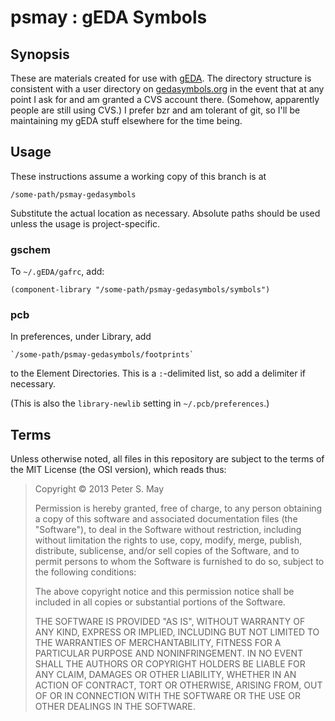 # psmay : gEDA Symbols

## Synopsis

These are materials created for use with [gEDA]. The directory structure is
consistent with a user directory on [gedasymbols.org] in the event that at any
point I ask for and am granted a CVS account there. (Somehow, apparently people
are still using CVS.) I prefer bzr and am tolerant of git, so I'll be
maintaining my gEDA stuff elsewhere for the time being.

  [gEDA]: http://www.geda-project.org/
  [gedasymbols.org]: http://www.gedasymbols.org/

## Usage

These instructions assume a working copy of this branch is at

	/some-path/psmay-gedasymbols

Substitute the actual location as necessary. Absolute paths should be used
unless the usage is project-specific.

### gschem

To `~/.gEDA/gafrc`, add:

	(component-library "/some-path/psmay-gedasymbols/symbols")

### pcb

In preferences, under Library, add

	`/some-path/psmay-gedasymbols/footprints`

to the Element Directories. This is a `:`-delimited list, so add a delimiter if
necessary.

(This is also the `library-newlib` setting in `~/.pcb/preferences`.)

## Terms

Unless otherwise noted, all files in this repository are subject to the terms
of the MIT License (the OSI version), which reads thus:

> Copyright © 2013 Peter S. May
> 
> Permission is hereby granted, free of charge, to any person obtaining a copy
> of this software and associated documentation files (the "Software"), to deal
> in the Software without restriction, including without limitation the rights
> to use, copy, modify, merge, publish, distribute, sublicense, and/or sell
> copies of the Software, and to permit persons to whom the Software is
> furnished to do so, subject to the following conditions:
> 
> The above copyright notice and this permission notice shall be included in
> all copies or substantial portions of the Software.
> 
> THE SOFTWARE IS PROVIDED "AS IS", WITHOUT WARRANTY OF ANY KIND, EXPRESS OR
> IMPLIED, INCLUDING BUT NOT LIMITED TO THE WARRANTIES OF MERCHANTABILITY,
> FITNESS FOR A PARTICULAR PURPOSE AND NONINFRINGEMENT. IN NO EVENT SHALL THE
> AUTHORS OR COPYRIGHT HOLDERS BE LIABLE FOR ANY CLAIM, DAMAGES OR OTHER
> LIABILITY, WHETHER IN AN ACTION OF CONTRACT, TORT OR OTHERWISE, ARISING FROM,
> OUT OF OR IN CONNECTION WITH THE SOFTWARE OR THE USE OR OTHER DEALINGS IN THE
> SOFTWARE.



